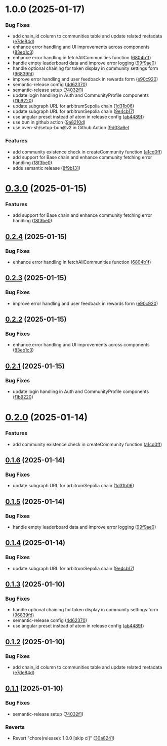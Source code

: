 # 1.0.0 (2025-01-17)


### Bug Fixes

* add chain_id column to communities table and update related metadata ([e7de84d](https://github.com/open-format/claim-badges/commit/e7de84da2cb4e24ddcf2796642104d8dcad977f3))
* enhance error handling and UI improvements across components ([83eb1c3](https://github.com/open-format/claim-badges/commit/83eb1c30acd29afaf8598ac654f4db006e0945f0))
* enhance error handling in fetchAllCommunities function ([6804b1f](https://github.com/open-format/claim-badges/commit/6804b1f4c098a37489bf5e8b4d5d17b3f6c4d2c4))
* handle empty leaderboard data and improve error logging ([99f9ae0](https://github.com/open-format/claim-badges/commit/99f9ae0c3463761afd7b99f658c17d666230f769))
* handle optional chaining for token display in community settings form ([96839fd](https://github.com/open-format/claim-badges/commit/96839fd018f4868adac37fb967b3599844f72160))
* improve error handling and user feedback in rewards form ([e90c920](https://github.com/open-format/claim-badges/commit/e90c920d7340e04b2cd5080d4a9194788bde0c58))
* semantic-release config ([4d62370](https://github.com/open-format/claim-badges/commit/4d6237003fda3ef965a395acc536085206720485))
* semantic-release setup ([74032f1](https://github.com/open-format/claim-badges/commit/74032f14b44f45dcf6d952db384aef86636fe3db))
* update login handling in Auth and CommunityProfile components ([f1b9220](https://github.com/open-format/claim-badges/commit/f1b92204862c146a503dfaa523fa3445ea5da068))
* update subgraph URL for arbitrumSepolia chain ([1d31b06](https://github.com/open-format/claim-badges/commit/1d31b067e3e0eb7a3c808363ba9c410dd00ebfec))
* update subgraph URL for arbitrumSepolia chain ([9e4cb17](https://github.com/open-format/claim-badges/commit/9e4cb1795cc96bd60ceaeca156a4c8024a4d43c3))
* use angular preset instead of atom in release config ([ab4489f](https://github.com/open-format/claim-badges/commit/ab4489ff96154488b4c58d1092e9e120c6438761))
* use bun in github action ([9a8210d](https://github.com/open-format/claim-badges/commit/9a8210d3c0e8ba7a015d270aa5e8853566b5476d))
* use oven-sh/setup-bun@v2 in Github Action ([9d03a6e](https://github.com/open-format/claim-badges/commit/9d03a6e6198a1b7cacf9eef0155865f1f03c2ab1))


### Features

* add community existence check in createCommunity function ([a1cd0ff](https://github.com/open-format/claim-badges/commit/a1cd0ff1c28bb5f85df9a6690e0dbc5e47be1c1a))
* add support for Base chain and enhance community fetching error handling ([f8f3be0](https://github.com/open-format/claim-badges/commit/f8f3be04bc8f38fd79851389a2b3389d765b7af3))
* adds semantic release ([8f9b131](https://github.com/open-format/claim-badges/commit/8f9b131490aad2158a217ef1b4643d2b33390905))

# [0.3.0](https://github.com/open-format/community-platform/compare/v0.2.4...v0.3.0) (2025-01-15)


### Features

* add support for Base chain and enhance community fetching error handling ([f8f3be0](https://github.com/open-format/community-platform/commit/f8f3be04bc8f38fd79851389a2b3389d765b7af3))

## [0.2.4](https://github.com/open-format/community-platform/compare/v0.2.3...v0.2.4) (2025-01-15)


### Bug Fixes

* enhance error handling in fetchAllCommunities function ([6804b1f](https://github.com/open-format/community-platform/commit/6804b1f4c098a37489bf5e8b4d5d17b3f6c4d2c4))

## [0.2.3](https://github.com/open-format/community-platform/compare/v0.2.2...v0.2.3) (2025-01-15)


### Bug Fixes

* improve error handling and user feedback in rewards form ([e90c920](https://github.com/open-format/community-platform/commit/e90c920d7340e04b2cd5080d4a9194788bde0c58))

## [0.2.2](https://github.com/open-format/community-platform/compare/v0.2.1...v0.2.2) (2025-01-15)


### Bug Fixes

* enhance error handling and UI improvements across components ([83eb1c3](https://github.com/open-format/community-platform/commit/83eb1c30acd29afaf8598ac654f4db006e0945f0))

## [0.2.1](https://github.com/open-format/community-platform/compare/v0.2.0...v0.2.1) (2025-01-15)


### Bug Fixes

* update login handling in Auth and CommunityProfile components ([f1b9220](https://github.com/open-format/community-platform/commit/f1b92204862c146a503dfaa523fa3445ea5da068))

# [0.2.0](https://github.com/open-format/community-platform/compare/v0.1.6...v0.2.0) (2025-01-14)


### Features

* add community existence check in createCommunity function ([a1cd0ff](https://github.com/open-format/community-platform/commit/a1cd0ff1c28bb5f85df9a6690e0dbc5e47be1c1a))

## [0.1.6](https://github.com/open-format/community-platform/compare/v0.1.5...v0.1.6) (2025-01-14)


### Bug Fixes

* update subgraph URL for arbitrumSepolia chain ([1d31b06](https://github.com/open-format/community-platform/commit/1d31b067e3e0eb7a3c808363ba9c410dd00ebfec))

## [0.1.5](https://github.com/open-format/community-platform/compare/v0.1.4...v0.1.5) (2025-01-14)


### Bug Fixes

* handle empty leaderboard data and improve error logging ([99f9ae0](https://github.com/open-format/community-platform/commit/99f9ae0c3463761afd7b99f658c17d666230f769))

## [0.1.4](https://github.com/open-format/community-platform/compare/v0.1.3...v0.1.4) (2025-01-14)


### Bug Fixes

* update subgraph URL for arbitrumSepolia chain ([9e4cb17](https://github.com/open-format/community-platform/commit/9e4cb1795cc96bd60ceaeca156a4c8024a4d43c3))

## [0.1.3](https://github.com/open-format/community-platform/compare/v0.1.2...v0.1.3) (2025-01-10)


### Bug Fixes

* handle optional chaining for token display in community settings form ([96839fd](https://github.com/open-format/community-platform/commit/96839fd018f4868adac37fb967b3599844f72160))
* semantic-release config ([4d62370](https://github.com/open-format/community-platform/commit/4d6237003fda3ef965a395acc536085206720485))
* use angular preset instead of atom in release config ([ab4489f](https://github.com/open-format/community-platform/commit/ab4489ff96154488b4c58d1092e9e120c6438761))

## [0.1.2](https://github.com/open-format/community-platform/compare/v0.1.1...v0.1.2) (2025-01-10)


### Bug Fixes

* add chain_id column to communities table and update related metadata ([e7de84d](https://github.com/open-format/community-platform/commit/e7de84da2cb4e24ddcf2796642104d8dcad977f3))

## [0.1.1](https://github.com/open-format/community-platform/compare/v0.1.0...v0.1.1) (2025-01-10)


### Bug Fixes

* semantic-release setup ([74032f1](https://github.com/open-format/community-platform/commit/74032f14b44f45dcf6d952db384aef86636fe3db))


### Reverts

* Revert "chore(release): 1.0.0 [skip ci]" ([30a8241](https://github.com/open-format/community-platform/commit/30a824178a42d7edd85d3cbc219cca214b7ff922))

